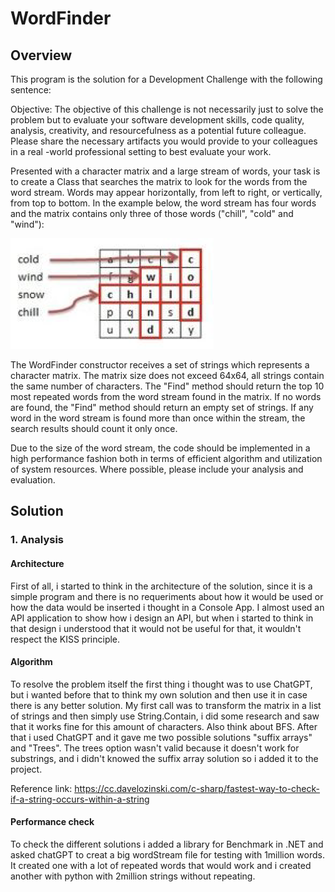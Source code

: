# WordFinder

## Overview

This program is the solution for a Development Challenge with the following sentence:

Objective: The objective of this challenge is not necessarily just to solve the problem but to
evaluate your software development skills, code quality, analysis, creativity, and resourcefulness
as a potential future colleague. Please share the necessary artifacts you would provide to your
colleagues in a real -world professional setting to best evaluate your work.

Presented with a character matrix and a large stream of words, your task is to create a Class
that searches the matrix to look for the words from the word stream. Words may appear
horizontally, from left to right, or vertically, from top to bottom. In the example below, the word
stream has four words and the matrix contains only three of those words ("chill", "cold" and
"wind"):

![image](example.png)

The WordFinder constructor receives a set of strings which represents a character matrix. The
matrix size does not exceed 64x64, all strings contain the same number of characters. The
"Find" method should return the top 10 most repeated words from the word stream found in the
matrix. If no words are found, the "Find" method should return an empty set of strings. If any
word in the word stream is found more than once within the stream, the search results
should count it only once.

Due to the size of the word stream, the code should be implemented in a high performance
fashion both in terms of efficient algorithm and utilization of system resources. Where possible,
please include your analysis and evaluation.

## Solution

### 1. Analysis

#### Architecture
First of all, i started to think in the architecture of the solution, since it is a simple program and there is no requeriments about how it would be used or how the data would be inserted i thought in a Console App. I almost used an API application to show how i design an API, but when i started to think in that design i understood that it would not be useful for that, it wouldn't respect the KISS principle.

#### Algorithm
To resolve the problem itself the first thing i thought was to use ChatGPT, but i wanted before that to think my own solution and then use it in case there is any better solution. My first call was to transform the matrix in a list of strings and then simply use String.Contain, i did some research and saw that it works fine for this amount of characters. Also think about BFS. After that i used ChatGPT and it gave me two possible solutions "suffix arrays" and "Trees".
The trees option wasn't valid because it doesn't work for substrings, and i didn't knowed the suffix array solution so i added it to the project.

Reference link: https://cc.davelozinski.com/c-sharp/fastest-way-to-check-if-a-string-occurs-within-a-string

#### Performance check
To check the different solutions i added a library for Benchmark in .NET and asked chatGPT to creat a big wordStream file for testing with 1million words. It created one with a lot of repeated words that would work and i created another with python with 2million strings without repeating.
